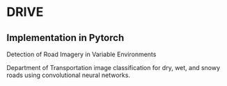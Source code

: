 # DRIVE
## Implementation in Pytorch

Detection of Road Imagery in Variable Environments

Department of Transportation image classification for dry, wet, and snowy roads using convolutional neural networks.
